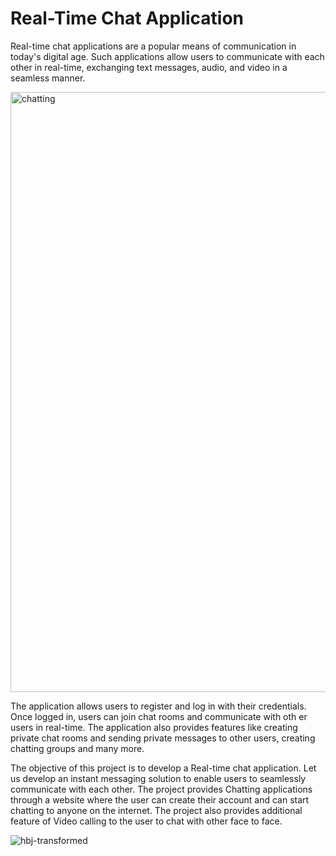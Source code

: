 # Real-Time Chat Application

Real-time chat applications are a popular means of communication in today's digital age. Such applications allow users to communicate with each other in real-time, exchanging text messages, audio, and video in a seamless manner. 

<img width="960" alt="chatting" src="https://github.com/Vineet1812/Chatting_App/assets/76640630/2330eaae-afbd-4257-8bac-e051907ee27e">


The application allows users to register and log in with their credentials. Once logged in, users can join chat rooms and communicate with oth
er users in real-time. The application also provides features like creating private chat rooms and sending private messages to other users, creating chatting groups and many more. 

The objective of this project is to develop a Real-time chat application. Let us develop an instant messaging solution to enable users to seamlessly communicate with each other. The project  provides Chatting applications through a website where the user can create their account and can start chatting to anyone on the internet. The project also provides additional feature of Video calling to the user to chat with other face to face. 


![hbj-transformed](https://github.com/Vineet1812/Chatting_App/assets/76640630/56b4c304-59d4-4ed8-b47f-d9efeb825d14)
